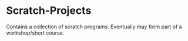 # Scratch-Projects
Contains a collection of scratch programs. Eventually may form part of a workshop/short course. 
